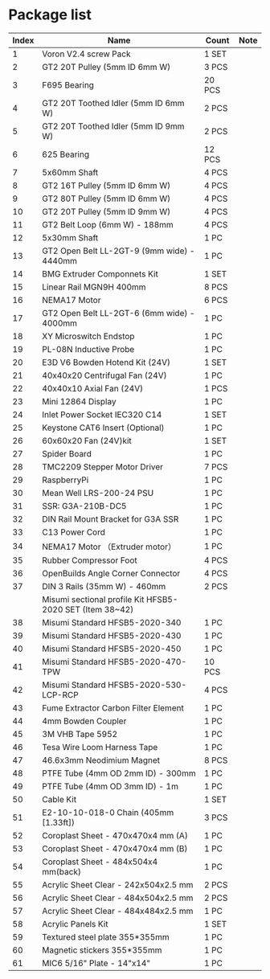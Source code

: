 # Package list

| Index | Name                                                     | Count  | Note |
| ----- | -------------------------------------------------------- | ------ | ---- |
| 1     | Voron V2.4 screw Pack                                    | 1 SET  |      |
| 2     | GT2 20T Pulley (5mm ID 6mm W)                            | 3 PCS  |      |
| 3     | F695 Bearing                                             | 20 PCS |      |
| 4     | GT2 20T Toothed Idler (5mm ID 6mm W)                     | 2 PCS  |      |
| 5     | GT2 20T Toothed Idler (5mm ID 9mm W)                     | 2 PCS  |      |
| 6     | 625 Bearing                                              | 12 PCS |      |
| 7     | 5x60mm Shaft                                             | 4 PCS  |      |
| 8     | GT2 16T Pulley (5mm ID 6mm W)                            | 4 PCS  |      |
| 9     | GT2 80T Pulley (5mm ID 6mm W)                            | 4 PCS  |      |
| 10    | GT2 20T Pulley (5mm ID 9mm W)                            | 4 PCS  |      |
| 11    | GT2 Belt Loop (6mm W) - 188mm                            | 4 PCS  |      |
| 12    | 5x30mm Shaft                                             | 1 PC   |      |
| 13    | GT2 Open Belt LL-2GT-9 (9mm wide) - 4440mm               | 1 PC   |      |
| 14    | BMG Extruder Componnets Kit                              | 1 SET  |      |
| 15    | Linear Rail MGN9H 400mm                                  | 8 PCS  |      |
| 16    | NEMA17 Motor                                             | 6 PCS  |      |
| 17    | GT2 Open Belt LL-2GT-6 (6mm wide) - 4000mm               | 1 PC   |      |
| 18    | XY Microswitch Endstop                                   | 1 PC   |      |
| 19    | PL-08N Inductive Probe                                   | 1 PC   |      |
| 20    | E3D V6 Bowden Hotend Kit (24V)                           | 1 SET  |      |
| 21    | 40x40x20 Centrifugal Fan (24V)                           | 1 PC   |      |
| 22    | 40x40x10 Axial Fan (24V)                                 | 1 PCS  |      |
| 23    | Mini 12864 Display                                       | 1 PC   |      |
| 24    | Inlet Power Socket IEC320 C14                            | 1 SET  |      |
| 25    | Keystone CAT6 Insert (Optional)                          | 1 PC   |      |
| 26    | 60x60x20 Fan (24V)kit                                    | 1 SET  |      |
| 27    | Spider Board                                             | 1 PC   |      |
| 28    | TMC2209 Stepper Motor Driver                             | 7 PCS  |      |
| 29    | RaspberryPi                                              | 1 PC   |      |
| 30    | Mean Well LRS-200-24 PSU                                 | 1 PC   |      |
| 31    | SSR: G3A-210B-DC5                                        | 1 PC   |      |
| 32    | DIN Rail Mount Bracket for G3A SSR                       | 1 PC   |      |
| 33    | C13 Power Cord                                           | 1 PC   |      |
| 34    | NEMA17 Motor （Extruder motor）                          | 1 PC   |      |
| 35    | Rubber Compressor Foot                                   | 4 PCS  |      |
| 36    | OpenBuilds Angle Corner Connector                        | 4 PCS  |      |
| 37    | DIN 3 Rails (35mm W) - 460mm                             | 2 PCS  |      |
|       | Misumi sectional profile Kit HFSB5-2020 SET (Item 38~42) |        |      |
| 38    | Misumi Standard HFSB5-2020-340                           | 1 PC   |      |
| 39    | Misumi Standard HFSB5-2020-430                           | 1 PC   |      |
| 40    | Misumi Standard HFSB5-2020-450                           | 1 PC   |      |
| 41    | Misumi Standard HFSB5-2020-470-TPW                       | 10 PCS |      |
| 42    | Misumi Standard HFSB5-2020-530-LCP-RCP                   | 4 PCS  |      |
| 43    | Fume Extractor Carbon Filter Element                     | 1 PC   |      |
| 44    | 4mm Bowden Coupler                                       | 1 PC   |      |
| 45    | 3M VHB Tape 5952                                         | 1 PC   |      |
| 46    | Tesa Wire Loom Harness Tape                              | 1 PC   |      |
| 47    | 46.6x3mm Neodimium Magnet                                | 8 PCS  |      |
| 48    | PTFE Tube (4mm OD 2mm ID) - 300mm                        | 1 PC   |      |
| 49    | PTFE Tube (4mm OD 3mm ID) - 1m                           | 1 PC   |      |
| 50    | Cable Kit                                                | 1 SET  |      |
| 51    | E2-10-10-018-0 Chain (405mm [1.33ft])                    | 3 PCS  |      |
| 52    | Coroplast Sheet - 470x470x4 mm (A)                       | 1 PC   |      |
| 53    | Coroplast Sheet - 470x470x4 mm (B)                       | 1 PC   |      |
| 54    | Coroplast Sheet - 484x504x4 mm(back)                     | 1 PC   |      |
| 55    | Acrylic Sheet Clear - 242x504x2.5 mm                     | 2 PCS  |      |
| 56    | Acrylic Sheet Clear - 484x504x2.5 mm                     | 2 PCS  |      |
| 57    | Acrylic Sheet Clear - 484x484x2.5 mm                     | 1 PC   |      |
| 58    | Acrylic Panels Kit                                       | 1 SET  |      |
| 59    | Textured steel plate 355*355mm                           | 1 PC   |      |
| 60    | Magnetic stickers 355*355mm                              | 1 PC   |      |
| 61    | MIC6 5/16" Plate - 14"x14"                               | 1 PC   |      |